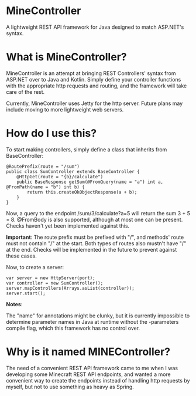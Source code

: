 # MineController
A lightweight REST API framework for Java designed to match ASP.NET's syntax.

# What is MineController?
MineController is an attempt at bringing REST Controllers' syntax from ASP.NET over to Java and Kotlin. Simply define your controller functions with the appropriate http requests and routing, and the framework will take care of the rest.

Currently, MineController uses Jetty for the http server. Future plans may include moving to more lightweight web servers.

# How do I use this?
To start making controllers, simply define a class that inherits from BaseController:
```
@RoutePrefix(route = "/sum")
public class SumController extends BaseController {
    @HttpGet(route = "{b}/calculate")
    public BaseResponse getSum(@FromQuery(name = "a") int a, @FromPath(name = "b") int b) {
        return this.createOkObjectResponse(a + b);
    }
}
```
Now, a query to the endpoint /sum/3/calculate?a=5 will return the sum 3 + 5 = 8. @FromBody is also supported, although at most one can be present. Checks haven't yet been implemented against this.

**Important**: The route prefix must be prefixed with "/", and methods' route must not contain "/" at the start. Both types of routes also mustn't have "/" at the end. Checks will be implemented in the future to prevent against these cases.

Now, to create a server:
```
var server = new HttpServer(port);
var controller = new SumController();
server.mapControllers(Arrays.asList(controller));
server.start();
```

**Notes**:

The "name" for annotations might be clunky, but it is currently impossible to determine parameter names in Java at runtime without the -parameters compile flag, which this framework has no control over.

# Why is it named MINEController?
The need of a convenient REST API framework came to me when I was developing some Minecraft REST API endpoints, and wanted a more convenient way to create the endpoints instead of handling http requests by myself, but not to use something as heavy as Spring.
